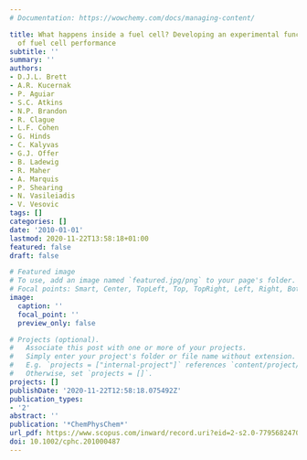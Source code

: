 ```yaml
---
# Documentation: https://wowchemy.com/docs/managing-content/

title: What happens inside a fuel cell? Developing an experimental functional map
  of fuel cell performance
subtitle: ''
summary: ''
authors:
- D.J.L. Brett
- A.R. Kucernak
- P. Aguiar
- S.C. Atkins
- N.P. Brandon
- R. Clague
- L.F. Cohen
- G. Hinds
- C. Kalyvas
- G.J. Offer
- B. Ladewig
- R. Maher
- A. Marquis
- P. Shearing
- N. Vasileiadis
- V. Vesovic
tags: []
categories: []
date: '2010-01-01'
lastmod: 2020-11-22T13:58:18+01:00
featured: false
draft: false

# Featured image
# To use, add an image named `featured.jpg/png` to your page's folder.
# Focal points: Smart, Center, TopLeft, Top, TopRight, Left, Right, BottomLeft, Bottom, BottomRight.
image:
  caption: ''
  focal_point: ''
  preview_only: false

# Projects (optional).
#   Associate this post with one or more of your projects.
#   Simply enter your project's folder or file name without extension.
#   E.g. `projects = ["internal-project"]` references `content/project/deep-learning/index.md`.
#   Otherwise, set `projects = []`.
projects: []
publishDate: '2020-11-22T12:58:18.075492Z'
publication_types:
- '2'
abstract: ''
publication: '*ChemPhysChem*'
url_pdf: https://www.scopus.com/inward/record.uri?eid=2-s2.0-77956824704&doi=10.1002%2fcphc.201000487&partnerID=40&md5=ad6b612ca574877a29e274fa471f089b
doi: 10.1002/cphc.201000487
---
```

